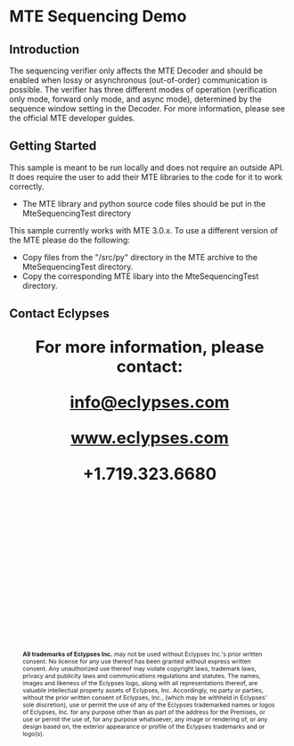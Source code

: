 # MTE Sequencing Demo    

## Introduction
The sequencing verifier only affects the MTE Decoder and should be enabled when lossy or asynchronous (out-of-order) communication is possible. The verifier has three different modes of operation (verification only mode, forward only mode, and async mode), determined by the sequence window setting in the Decoder. For more information, please see the official MTE developer guides.


## Getting Started
This sample is meant to be run locally and does not require an outside API. It does require the user to add their MTE libraries to the code for it to work correctly. 

 - The MTE library and python source code files should be put in the MteSequencingTest directory

This sample currently works with MTE 3.0.x. To use a different version of the MTE please do the following:

  - Copy files from the "/src/py" directory in the MTE archive to the MteSequencingTest directory.
  - Copy the corresponding MTE libary into the MteSequencingTest directory.



<div style="page-break-after: always; break-after: page;"></div>

## Contact Eclypses

<p align="center" style="font-weight: bold; font-size: 22pt;">For more information, please contact:</p>
<p align="center" style="font-weight: bold; font-size: 22pt;"><a href="mailto:info@eclypses.com">info@eclypses.com</a></p>
<p align="center" style="font-weight: bold; font-size: 22pt;"><a href="https://www.eclypses.com">www.eclypses.com</a></p>
<p align="center" style="font-weight: bold; font-size: 22pt;">+1.719.323.6680</p>

<p style="font-size: 8pt; margin-bottom: 0; margin: 300px 24px 30px 24px; " >
<b>All trademarks of Eclypses Inc.</b> may not be used without Eclypses Inc.'s prior written consent. No license for any use thereof has been granted without express written consent. Any unauthorized use thereof may violate copyright laws, trademark laws, privacy and publicity laws and communications regulations and statutes. The names, images and likeness of the Eclypses logo, along with all representations thereof, are valuable intellectual property assets of Eclypses, Inc. Accordingly, no party or parties, without the prior written consent of Eclypses, Inc., (which may be withheld in Eclypses' sole discretion), use or permit the use of any of the Eclypses trademarked names or logos of Eclypses, Inc. for any purpose other than as part of the address for the Premises, or use or permit the use of, for any purpose whatsoever, any image or rendering of, or any design based on, the exterior appearance or profile of the Eclypses trademarks and or logo(s).
</p>